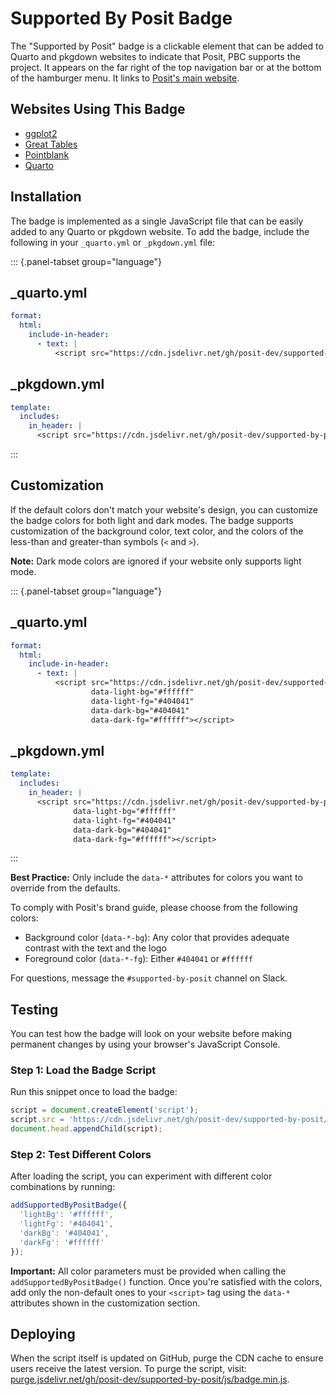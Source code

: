 # Supported By Posit Badge

The "Supported by Posit" badge is a clickable element that can be added to Quarto and pkgdown websites to indicate that Posit, PBC supports the project.
It appears on the far right of the top navigation bar or at the bottom of the hamburger menu.
It links to [Posit's main website](https://posit.co).

## Websites Using This Badge

- [ggplot2](https://ggplot2.tidyverse.org)
- [Great Tables](https://posit-dev.github.io/great-tables/articles/intro.html)
- [Pointblank](https://posit-dev.github.io/pointblank/)
- [Quarto](https://quarto.org)


## Installation

The badge is implemented as a single JavaScript file that can be easily added to any Quarto or pkgdown website. To add the badge, include the following in your `_quarto.yml` or `_pkgdown.yml` file:

::: {.panel-tabset group="language"}

## _quarto.yml

```yaml
format:
  html:
    include-in-header:
      - text: |
          <script src="https://cdn.jsdelivr.net/gh/posit-dev/supported-by-posit/js/badge.min.js"></script>
```

## _pkgdown.yml

```yaml
template:
  includes:
    in_header: |
      <script src="https://cdn.jsdelivr.net/gh/posit-dev/supported-by-posit/js/badge.min.js"></script>
```
:::


## Customization

If the default colors don't match your website's design, you can customize the badge colors for both light and dark modes. The badge supports customization of the background color, text color, and the colors of the less-than and greater-than symbols (`<` and `>`).

**Note:** Dark mode colors are ignored if your website only supports light mode.

::: {.panel-tabset group="language"}

## _quarto.yml

```yaml
format:
  html:
    include-in-header:
      - text: |
          <script src="https://cdn.jsdelivr.net/gh/posit-dev/supported-by-posit/js/badge.min.js"
                  data-light-bg="#ffffff"
                  data-light-fg="#404041"
                  data-dark-bg="#404041"
                  data-dark-fg="#ffffff"></script>
```

## _pkgdown.yml

```yaml
template:
  includes:
    in_header: |
      <script src="https://cdn.jsdelivr.net/gh/posit-dev/supported-by-posit/js/badge.min.js"
              data-light-bg="#ffffff"
              data-light-fg="#404041"
              data-dark-bg="#404041"
              data-dark-fg="#ffffff"></script>
```
:::

**Best Practice:** Only include the `data-*` attributes for colors you want to override from the defaults.

To comply with Posit's brand guide, please choose from the following colors:

* Background color (`data-*-bg`): Any color that provides adequate contrast with the text and the logo
* Foreground color (`data-*-fg`): Either `#404041` or `#ffffff`

For questions, message the `#supported-by-posit` channel on Slack.


## Testing

You can test how the badge will look on your website before making permanent changes by using your browser's JavaScript Console.

### Step 1: Load the Badge Script

Run this snippet once to load the badge:

```javascript
script = document.createElement('script');
script.src = 'https://cdn.jsdelivr.net/gh/posit-dev/supported-by-posit/js/badge.min.js';
document.head.appendChild(script);
```

### Step 2: Test Different Colors

After loading the script, you can experiment with different color combinations by running:

```javascript
addSupportedByPositBadge({
  'lightBg': '#ffffff',
  'lightFg': '#404041',
  'darkBg': '#404041',
  'darkFg': '#ffffff'
});
```

**Important:** All color parameters must be provided when calling the `addSupportedByPositBadge()` function. Once you're satisfied with the colors, add only the non-default ones to your `<script>` tag using the `data-*` attributes shown in the customization section.


## Deploying

When the script itself is updated on GitHub, purge the CDN cache to ensure users receive the latest version.
To purge the script, visit: [purge.jsdelivr.net/gh/posit-dev/supported-by-posit/js/badge.min.js](https://purge.jsdelivr.net/gh/posit-dev/supported-by-posit/js/badge.min.js).
